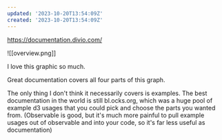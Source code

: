 ```yaml
---
updated: '2023-10-20T13:54:09Z'
created: '2023-10-20T13:54:09Z'
---
```

https://documentation.divio.com/

![[overview.png]]


I love this graphic so much.

Great documentation covers all four parts of this graph.

The only thing I don't think it necessarily covers is examples. The best documentation in the world is still bl.ocks.org, which was a huge pool of example d3 usages that you could pick and choose the parts you wanted from. (Observable is good, but it's much more painful to pull example usages out of observable and into your code, so it's far less useful as documentation)
